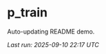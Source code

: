 # p_train

Auto-updating README demo.

<!--START_SECTION:status-->
_Last run: 2025-09-10 22:17 UTC_
<!--END_SECTION:status-->
















































































































































































































































































































































































































































































































